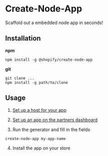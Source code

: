 # Create-Node-App
Scaffold out a embedded node app in seconds!

## Installation

**npm**
```
npm install -g @shopify/create-node-app
```

**git**
```
git clone ...
npm install -g path/to/clone
```


## Usage

1. [Set up a host for your app](https://help.shopify.com/api/tutorials/building-node-app#step-1-expose-your-local-development-environment-to-the-internet)

2. [Set up an app on the partners dashboard](https://help.shopify.com/api/tutorials/building-node-app#step-2-create-and-configure-your-app-in-the-partner-dashboard)

3. Run the generator and fill in the fields
```
create-node-app my-app-name
```

4. Install the app on your store
